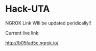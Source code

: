 # Hack-UTA

NGROK Link WIll be updated peridically!!


Current live link: 

http://b05fad5c.ngrok.io/


